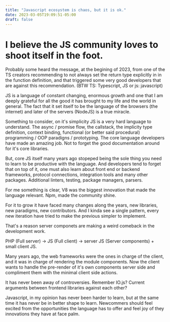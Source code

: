 ```yaml
---
title: "Javascript ecosystem is chaos, but it is ok."
date: 2023-03-05T19:09:51-05:00
draft: false
---
```


# I believe the JS community loves to shoot itself in the foot.

Probably some heard the message, at the begining of 2023, from one of the TS creators recommending to not always set 
the return type explicitly in
in the function definition, and that triggered some very good developers that are against this recommendation.
(BTW TS: Typescript, JS or js: javascript)

JS is a language of constant changing, enormous growth and one that I am deeply grateful for all the good it has
brought to my life and the world in general. The fact that it set itself to be the language of the browsers (the internet)
and later of the servers (NodeJS) is a true miracle.

Something to consider, on it's simplicity JS is a very hard language to understand. The async / promise flow, the callstack,
the implicity type definition, context binding, functional (or better said procedural) programming / OOP paradigns / prototyping.
The core language developers have made an amazing job. Not to forget the good documentation around for it's core libraries.

But, core JS itself many years ago stopeped being the sole thing you need to learn to be productive with the language.
And developers tend to forget that on top of it, one must also learn about front end or backend frameworks,
protocol connections, integration tools and many other packages. Additional linters, testing, package managers, parsers.

For me something is clear, V8 was the biggest innovation that made the language relevant. Npm, made the community shine.

For it to grow it have faced many changes along the years, new libraries, new paradigms, new contributors.
And I kinda see a single pattern, every new iteration have tried to make the previous simpler to implement.

That's a reason server componets are making a weird comeback in the development work.

PHP (Full server) -> JS (Full client) -> server JS (Server components) + small client JS.

Many years ago, the web frameworks were the ones in charge of the client, and it was in charge of rendering the module
components. Now the client wants to handle the pre-render of it's own components server side and compliment them with
the minimal client side actions.

It has never been away of controversies. Remember IO.js? Current arguments between frontend libraries against each other?

Javascript, in my opinion has never been harder to learn, but at the same time it has never be in better shape to learn.
Newcommers should feel excited from the opportunities the language has to offer and feel joy of they innovations they have
at face palm.
